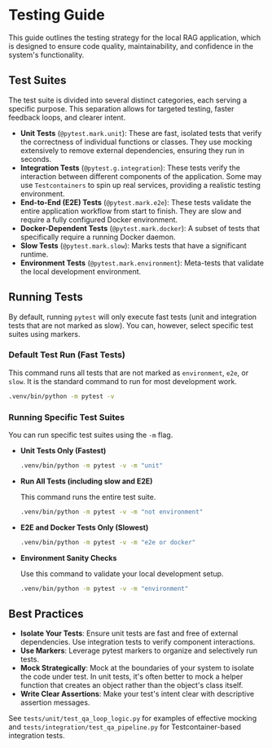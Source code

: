 # Testing Guide

This guide outlines the testing strategy for the local RAG application, which is designed to ensure code quality, maintainability, and confidence in the system's functionality.

## Test Suites

The test suite is divided into several distinct categories, each serving a specific purpose. This separation allows for targeted testing, faster feedback loops, and clearer intent.

-   **Unit Tests** (`@pytest.mark.unit`): These are fast, isolated tests that verify the correctness of individual functions or classes. They use mocking extensively to remove external dependencies, ensuring they run in seconds.
-   **Integration Tests** (`@pytest.g.integration`): These tests verify the interaction between different components of the application. Some may use `Testcontainers` to spin up real services, providing a realistic testing environment.
-   **End-to-End (E2E) Tests** (`@pytest.mark.e2e`): These tests validate the entire application workflow from start to finish. They are slow and require a fully configured Docker environment.
-   **Docker-Dependent Tests** (`@pytest.mark.docker`): A subset of tests that specifically require a running Docker daemon.
-   **Slow Tests** (`@pytest.mark.slow`): Marks tests that have a significant runtime.
-   **Environment Tests** (`@pytest.mark.environment`): Meta-tests that validate the local development environment.

## Running Tests

By default, running `pytest` will only execute fast tests (unit and integration tests that are not marked as slow). You can, however, select specific test suites using markers.

### Default Test Run (Fast Tests)

This command runs all tests that are not marked as `environment`, `e2e`, or `slow`. It is the standard command to run for most development work.

```bash
.venv/bin/python -m pytest -v
```

### Running Specific Test Suites

You can run specific test suites using the `-m` flag.

-   **Unit Tests Only (Fastest)**

    ```bash
    .venv/bin/python -m pytest -v -m "unit"
    ```

-   **Run All Tests (including slow and E2E)**

    This command runs the entire test suite.

    ```bash
    .venv/bin/python -m pytest -v -m "not environment"
    ```

-   **E2E and Docker Tests Only (Slowest)**

    ```bash
    .venv/bin/python -m pytest -v -m "e2e or docker"
    ```

-   **Environment Sanity Checks**

    Use this command to validate your local development setup.

    ```bash
    .venv/bin/python -m pytest -v -m "environment"
    ```

## Best Practices

-   **Isolate Your Tests**: Ensure unit tests are fast and free of external dependencies. Use integration tests to verify component interactions.
-   **Use Markers**: Leverage pytest markers to organize and selectively run tests.
-   **Mock Strategically**: Mock at the boundaries of your system to isolate the code under test. In unit tests, it's often better to mock a helper function that creates an object rather than the object's class itself.
-   **Write Clear Assertions**: Make your test's intent clear with descriptive assertion messages.

See `tests/unit/test_qa_loop_logic.py` for examples of effective mocking and `tests/integration/test_qa_pipeline.py` for Testcontainer-based integration tests.
